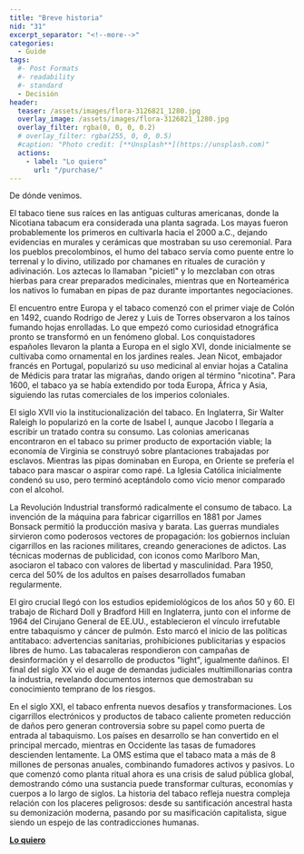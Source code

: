 ```yaml
---
title: "Breve historia"
nid: "31"
excerpt_separator: "<!--more-->"
categories:
  - Guide
tags:
  #- Post Formats
  #- readability
  #- standard
  - Decisión
header:
  teaser: /assets/images/flora-3126821_1280.jpg
  overlay_image: /assets/images/flora-3126821_1280.jpg
  overlay_filter: rgba(0, 0, 0, 0.2)
  # overlay_filter: rgba(255, 0, 0, 0.5)
  #caption: "Photo credit: [**Unsplash**](https://unsplash.com)"
  actions:
    - label: "Lo quiero"
      url: "/purchase/"
---
```


De dónde venimos.

<!--more-->

El tabaco tiene sus raíces en las antiguas culturas americanas, donde la Nicotiana tabacum era considerada una planta sagrada. Los mayas fueron probablemente los primeros en cultivarla hacia el 2000 a.C., dejando evidencias en murales y cerámicas que mostraban su uso ceremonial. Para los pueblos precolombinos, el humo del tabaco servía como puente entre lo terrenal y lo divino, utilizado por chamanes en rituales de curación y adivinación. Los aztecas lo llamaban "picietl" y lo mezclaban con otras hierbas para crear preparados medicinales, mientras que en Norteamérica los nativos lo fumaban en pipas de paz durante importantes negociaciones.

El encuentro entre Europa y el tabaco comenzó con el primer viaje de Colón en 1492, cuando Rodrigo de Jerez y Luis de Torres observaron a los taínos fumando hojas enrolladas. Lo que empezó como curiosidad etnográfica pronto se transformó en un fenómeno global. Los conquistadores españoles llevaron la planta a Europa en el siglo XVI, donde inicialmente se cultivaba como ornamental en los jardines reales. Jean Nicot, embajador francés en Portugal, popularizó su uso medicinal al enviar hojas a Catalina de Médicis para tratar las migrañas, dando origen al término "nicotina". Para 1600, el tabaco ya se había extendido por toda Europa, África y Asia, siguiendo las rutas comerciales de los imperios coloniales.

El siglo XVII vio la institucionalización del tabaco. En Inglaterra, Sir Walter Raleigh lo popularizó en la corte de Isabel I, aunque Jacobo I llegaría a escribir un tratado contra su consumo. Las colonias americanas encontraron en el tabaco su primer producto de exportación viable; la economía de Virginia se construyó sobre plantaciones trabajadas por esclavos. Mientras las pipas dominaban en Europa, en Oriente se prefería el tabaco para mascar o aspirar como rapé. La Iglesia Católica inicialmente condenó su uso, pero terminó aceptándolo como vicio menor comparado con el alcohol.

La Revolución Industrial transformó radicalmente el consumo de tabaco. La invención de la máquina para fabricar cigarrillos en 1881 por James Bonsack permitió la producción masiva y barata. Las guerras mundiales sirvieron como poderosos vectores de propagación: los gobiernos incluían cigarrillos en las raciones militares, creando generaciones de adictos. Las técnicas modernas de publicidad, con iconos como Marlboro Man, asociaron el tabaco con valores de libertad y masculinidad. Para 1950, cerca del 50% de los adultos en países desarrollados fumaban regularmente.

El giro crucial llegó con los estudios epidemiológicos de los años 50 y 60. El trabajo de Richard Doll y Bradford Hill en Inglaterra, junto con el informe de 1964 del Cirujano General de EE.UU., establecieron el vínculo irrefutable entre tabaquismo y cáncer de pulmón. Esto marcó el inicio de las políticas antitabaco: advertencias sanitarias, prohibiciones publicitarias y espacios libres de humo. Las tabacaleras respondieron con campañas de desinformación y el desarrollo de productos "light", igualmente dañinos. El final del siglo XX vio el auge de demandas judiciales multimillonarias contra la industria, revelando documentos internos que demostraban su conocimiento temprano de los riesgos.

En el siglo XXI, el tabaco enfrenta nuevos desafíos y transformaciones. Los cigarrillos electrónicos y productos de tabaco caliente prometen reducción de daños pero generan controversia sobre su papel como puerta de entrada al tabaquismo. Los países en desarrollo se han convertido en el principal mercado, mientras en Occidente las tasas de fumadores descienden lentamente. La OMS estima que el tabaco mata a más de 8 millones de personas anuales, combinando fumadores activos y pasivos. Lo que comenzó como planta ritual ahora es una crisis de salud pública global, demostrando cómo una sustancia puede transformar culturas, economías y cuerpos a lo largo de siglos. La historia del tabaco refleja nuestra compleja relación con los placeres peligrosos: desde su santificación ancestral hasta su demonización moderna, pasando por su masificación capitalista, sigue siendo un espejo de las contradicciones humanas.

[**Lo quiero**](/purchase/)


